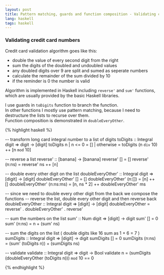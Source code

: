 ```yaml
---
layout: post
title: Pattern matching, guards and function composition - Validating credit card numbers 
lang: haskell
tags: haskell
---
```


### Validating credit card numbers

Credit card validation algorithm goes like this:

- double the value of every second digit from the right
- sum the digits of the doubled and undoubled values
- any doubled digits over 9 are split and sumed as seperate numbers 
- calculate the remainder of the sum divided by 10
- if the reminder is 0 the number is valid

Algorithm is implemented in Haskell including `reverse'` and `sum'` functions, which are usually provided by the basic Haskell libraries.

I use guards in `toDigits` function to branch the function.<br />
In other functions I mostly use pattern matching, because I need to destructure the lists to recurse over them.<br />
Function composition is demonstrated in `doubleEveryOther`.

{% highlight haskell %}

-- transform long card integral number to a list of digits
toDigits :: Integral digit => digit -> [digit]
toDigits n
    | n <= 0 = []
    | otherwise = toDigits (n `div` 10) ++ [n `mod` 10]

-- reverse a list
reverse' :: [banana] -> [banana]
reverse' [] = []
reverse' (n:ns) = reverse' ns ++ [n]

-- double every other digit on the list
doubleEveryOther' :: Integral digit => [digit] -> [digit]
doubleEveryOther' [] = []
doubleEveryOther' (n:[]) = [n] ++ []
doubleEveryOther' (n:ns:ms) = [n, ns * 2] ++ doubleEveryOther' ms

-- since we need to double every other digit from the back we compose the functions
-- reverse the list, double every other digit and then reverse back
doubleEveryOther :: Integral digit => [digit] -> [digit]
doubleEveryOther = reverse' . doubleEveryOther' . reverse'

-- sum the numbers on the list
sum' :: Num digit => [digit] -> digit
sum' [] = 0 
sum' (n:ns) = n + (sum' ns)

-- sum the digits on the list ( double digits like 16 sum as 1 + 6 = 7 )
sumDigits :: Integral digit => [digit] -> digit
sumDigits [] = 0
sumDigits (n:ns) = (sum' (toDigits n)) + (sumDigits ns)

-- validate
validate :: Integral digit => digit -> Bool
validate n = (sumDigits (doubleEveryOther (toDigits n))) `mod` 10 == 0

{% endhighlight %}

